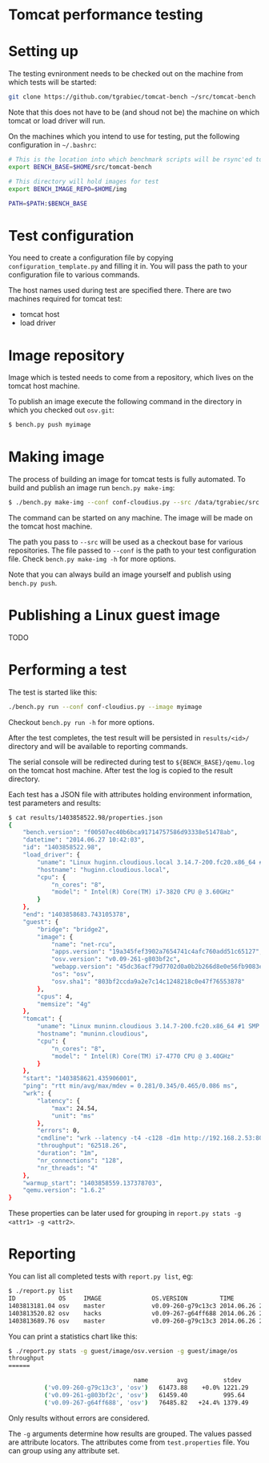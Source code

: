 Tomcat performance testing
=========================

# Setting up

The testing evnironment needs to be checked out on the machine from which tests will be started:

```sh
git clone https://github.com/tgrabiec/tomcat-bench ~/src/tomcat-bench
```

Note that this does not have to be (and shoud not be) the machine on which tomcat or load driver will run.

On the machines which you intend to use for testing, put the following configuration in `~/.bashrc`:

```sh
# This is the location into which benchmark scripts will be rsync'ed to
export BENCH_BASE=$HOME/src/tomcat-bench

# This directory will hold images for test
export BENCH_IMAGE_REPO=$HOME/img

PATH=$PATH:$BENCH_BASE
```

# Test configuration

You need to create a configuration file by copying `configuration_template.py` and filling it in. You will pass
the path to your configuration file to various commands.

The host names used during test are specified there. There are two machines required for tomcat test:
 * tomcat host
 * load driver

# Image repository

Image which is tested needs to come from a repository, which lives on the tomcat host machine.

To publish an image execute the following command in the directory in which you checked out `osv.git`:

```sh
$ bench.py push myimage
```

# Making image

The process of building an image for tomcat tests is fully automated. To build and publish an image run `bench.py make-img`:

```sh
$ ./bench.py make-img --conf conf-cloudius.py --src /data/tgrabiec/src myimage
```

The command can be started on any machine. The image will be made on the tomcat host machine.

The path you pass to `--src` will be used as a checkout base for various repositories. The file passed to `--conf` is the path
to your test configuration file. Check `bench.py make-img -h` for more options.

Note that you can always build an image yourself and publish using `bench.py push`.

# Publishing a Linux guest image

TODO

# Performing a test

The test is started like this:

```sh
./bench.py run --conf conf-cloudius.py --image myimage
```

Checkout `bench.py run -h` for more options.

After the test completes, the test result will be persisted in `results/<id>/` directory and will be available
to reporting commands.

The serial console will be redirected during test to `${BENCH_BASE}/qemu.log` on the tomcat host machine. After test the log
is copied to the result directory.

Each test has a JSON file with attributes holding environment information, test parameters and results:

```sh
$ cat results/1403858522.98/properties.json 
{
    "bench.version": "f00507ec40b6bca91714757586d93338e51478ab", 
    "datetime": "2014.06.27 10:42:03", 
    "id": "1403858522.98", 
    "load_driver": {
        "uname": "Linux huginn.cloudious.local 3.14.7-200.fc20.x86_64 #1 SMP Wed Jun 11 22:38:05 UTC 2014 x86_64 x86_64 x86_64 GNU/Linux", 
        "hostname": "huginn.cloudious.local", 
        "cpu": {
            "n_cores": "8", 
            "model": " Intel(R) Core(TM) i7-3820 CPU @ 3.60GHz"
        }
    }, 
    "end": "1403858683.743105378", 
    "guest": {
        "bridge": "bridge2", 
        "image": {
            "name": "net-rcu", 
            "apps.version": "19a345fef3902a7654741c4afc760add51c65127", 
            "osv.version": "v0.09-261-g803bf2c", 
            "webapp.version": "45dc36acf79d7702d0a0b2b266d8e0e56fb9083e", 
            "os": "osv", 
            "osv.sha1": "803bf2ccda9a2e7c14c1248218c0e47f76553878"
        }, 
        "cpus": 4, 
        "memsize": "4g"
    }, 
    "tomcat": {
        "uname": "Linux muninn.cloudious 3.14.7-200.fc20.x86_64 #1 SMP Wed Jun 11 22:38:05 UTC 2014 x86_64 x86_64 x86_64 GNU/Linux", 
        "hostname": "muninn.cloudious", 
        "cpu": {
            "n_cores": "8", 
            "model": " Intel(R) Core(TM) i7-4770 CPU @ 3.40GHz"
        }
    }, 
    "start": "1403858621.435906001", 
    "ping": "rtt min/avg/max/mdev = 0.281/0.345/0.465/0.086 ms", 
    "wrk": {
        "latency": {
            "max": 24.54, 
            "unit": "ms"
        }, 
        "errors": 0, 
        "cmdline": "wrk --latency -t4 -c128 -d1m http://192.168.2.53:8081/servlet/json", 
        "throughput": "62518.26", 
        "duration": "1m", 
        "nr_connections": "128", 
        "nr_threads": "4"
    }, 
    "warmup_start": "1403858559.137378703", 
    "qemu.version": "1.6.2"
}
```

These properties can be later used for grouping in `report.py stats -g <attr1> -g <attr2>`.

# Reporting

You can list all completed tests with `report.py list`, eg:

```sh
$ ./report.py list
ID            OS     IMAGE              OS.VERSION         TIME                ERR THROUGHPUT
1403813181.04 osv    master             v0.09-260-g79c13c3 2014.06.26 22:06:21 0   59329.37
1403813520.82 osv    hacks              v0.09-267-g64ff688 2014.06.26 22:12:01 0   75272.54
1403813689.76 osv    master             v0.09-260-g79c13c3 2014.06.26 22:14:49 0   62154.05
```

You can print a statistics chart like this:
```sh
$ ./report.py stats -g guest/image/osv.version -g guest/image/os
throughput
======

                                   name        avg          stdev             min        max count
          ('v0.09-260-g79c13c3', 'osv')   61473.88    +0.0% 1221.29      59329.37   62497.05     6
          ('v0.09-261-g803bf2c', 'osv')   61459.40          995.64       60069.00   62548.94     7
          ('v0.09-267-g64ff688', 'osv')   76485.82   +24.4% 1379.49      74769.99   78256.17     7
```

Only results without errors are considered.

The `-g` arguments determine how results are grouped. The values passed are attribute locators. The attributes come from `test.properties` file. You can group using any attribute set.

